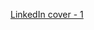 [LinkedIn cover - 1](https://user-images.githubusercontent.com/125516998/220818272-3e58b134-1b70-4dd3-b32e-b71c9ee81000.jpg)

